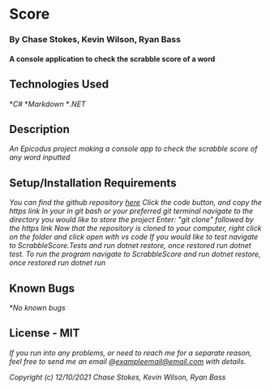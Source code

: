 #  Score

### By Chase Stokes, Kevin Wilson, Ryan Bass

#### A console application to check the scrabble score of a word

## Technologies Used

*_C#_
*_Markdown_
*_.NET_

## Description

_An Epicodus project making a console app to check the scrabble score of any word inputted_

## Setup/Installation Requirements

_You can find the github repository [here](https://github.com/Chase-Stokes/ScrabbleScore)_
_Click the code button, and copy the https link_
_In your in git bash or your preferred git terminal navigate to the directory you would like to store the project_
_Enter: "git clone" followed by the https link_
_Now that the repository is cloned to your computer, right click on the folder and click open with vs code_
_If you would like to test navigate to ScrabbleScore.Tests and run dotnet restore, once restored run dotnet test._
_To run the program navigate to ScrabbleScore and run dotnet restore, once restored run dotnet run_

## Known Bugs

*_No known bugs_

## License - MIT

_If you run into any problems, or need to reach me for a separate reason, feel free to send me an email @exampleemail@email.com with details._

_Copyright (c) 12/10/2021 Chase Stokes, Kevin Wilson, Ryan Bass_